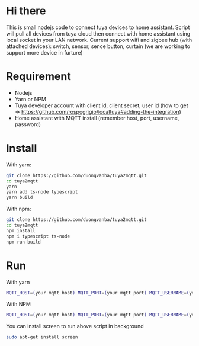 # Hi there
This is small nodejs code to connect tuya devices to home assistant. Script will pull all devices from tuya cloud then connect with home assistant using local socket in your LAN network. Current support wifi and zigbee hub (with attached devices): switch, sensor, sence button, curtain (we are working to support more device in furture)

# Requirement
- Nodejs 
- Yarn or NPM
- Tuya developer account with client id, client secret, user id (how to get =>  https://github.com/rospogrigio/localtuya#adding-the-integration)
- Home assistant with MQTT install (remember host, port, username, password)

# Install 
With yarn:
```bash
git clone https://github.com/duongvanba/tuya2mqtt.git
cd tuya2mqtt
yarn
yarn add ts-node typescript
yarn build
```

With npm:
```bash
git clone https://github.com/duongvanba/tuya2mqtt.git
cd tuya2mqtt
npm install
npm i typescript ts-node
npm run build
```
# Run
With yarn
```bash
MQTT_HOST=(your mqtt host) MQTT_PORT=(your mqtt port) MQTT_USERNAME=(your mqtt username) MQTT_PASSWORD=(your mqtt password) API_KEY=(your tuya api key) API_SECRET=(your tuya secret) USER_ID=(tuya user id from tuya developer account) yarn start
```

With NPM
```bash
MQTT_HOST=(your mqtt host) MQTT_PORT=(your mqtt port) MQTT_USERNAME=(your mqtt username) MQTT_PASSWORD=(your mqtt password) API_KEY=(your tuya api key) API_SECRET=(your tuya secret) USER_ID=(tuya user id from tuya developer account) npm run start
```


You can install screen to run above script in background
```bash
sudo apt-get install screen
```
